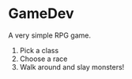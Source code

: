 GameDev
=======

A very simple RPG game.

1. Pick a class
2. Choose a race
3. Walk around and slay monsters!
